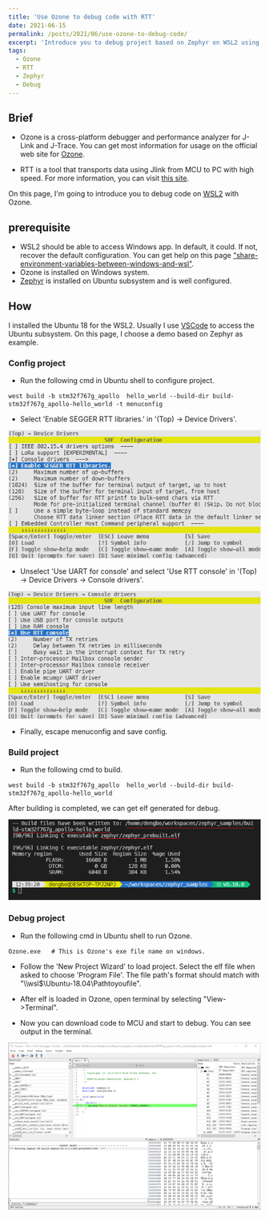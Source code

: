```yaml
---
title: 'Use Ozone to debug code with RTT'
date: 2021-06-15
permalink: /posts/2021/06/use-ozone-to-debug-code/
excerpt: 'Introduce you to debug project based on Zephyr on WSL2 using Ozone with RTT.'
tags:
  - Ozone
  - RTT
  - Zephyr
  - Debug
---
```


## Brief

* Ozone is a cross-platform debugger and performance analyzer for J-Link and J-Trace. You can get most information for usage on the official web site for [Ozone](https://www.segger.com/products/development-tools/ozone-j-link-debugger/).  

* RTT is a tool that transports data using Jlink from MCU to PC with high speed. For more information, you can visit [this site](https://www.segger.com/products/debug-probes/j-link/technology/about-real-time-transfer/).  

On this page, I'm going to introduce you to debug code on [WSL2](https://docs.microsoft.com/en-us/windows/wsl/) with Ozone.  

## prerequisite

* WSL2 should be able to access Windows app. In default, it could. If not, recover the default configuration. You can get help on this page ["share-environment-variables-between-windows-and-wsl"](https://docs.microsoft.com/en-us/windows/wsl/interop#share-environment-variables-between-windows-and-wsl).
* Ozone is installed on Windows system.
* [Zephyr](https://www.zephyrproject.org/) is installed on Ubuntu subsystem and is well configured.

## How

I installed the Ubuntu 18 for the WSL2. Usually I use [VSCode](https://code.visualstudio.com/) to access the Ubuntu subsystem. On this page, I choose a demo based on Zephyr as example.

### Config project

* Run the following cmd in Ubuntu shell to configure project.  

```shell
west build -b stm32f767g_apollo  hello_world --build-dir build-stm32f767g_apollo-hello_world -t menuconfig
```

* Select 'Enable SEGGER RTT libraries.' in '(Top) → Device Drivers'.  

![](/images/2021-06-15-use-ozone-to-debug-code/zephyr-config-rtt.png)

* Unselect 'Use UART for console' and select 'Use RTT console' in '(Top) → Device Drivers → Console drivers'.  

![](/images/2021-06-15-use-ozone-to-debug-code/zephyr-config-console.png)

* Finally, escape menuconfig and save config.

### Build project

* Run the following cmd to build.  

```shell
west build -b stm32f767g_apollo  hello_world --build-dir build-stm32f767g_apollo-hello_world
```

After building is completed, we can get elf generated for debug.

![](/images/2021-06-15-use-ozone-to-debug-code/build-elf.png)

### Debug project

* Run the following cmd in Ubuntu shell to run Ozone.  

```shell
Ozone.exe   # This is Ozone's exe file name on windows.
```

* Follow the 'New Project Wizard' to load project. Select the elf file when asked to choose 'Program File'. The file path's format should match with "\\\\wsl$\Ubuntu-18.04\Pathtoyoufile".  

* After elf is loaded in Ozone, open terminal by selecting "View->Terminal".  

* Now you can download code to MCU and start to debug. You can see output in the terminal.  

![](/images/2021-06-15-use-ozone-to-debug-code/ozone-terminal.png)
